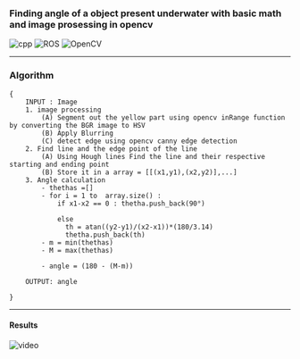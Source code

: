 ### Finding angle of a object present underwater with basic math and image prosessing in opencv
![cpp](https://img.shields.io/badge/Cpp-gcc%2017-blue)
![ROS](https://img.shields.io/badge/ROS-melodic-red)
![OpenCV](https://img.shields.io/badge/OpenCV-cpp-green)

-----------------

### Algorithm
```
{ 
    INPUT : Image 
    1. image processing 
        (A) Segment out the yellow part using opencv inRange function by converting the BGR image to HSV
        (B) Apply Blurring
        (C) detect edge using opencv canny edge detection
    2. Find line and the edge point of the line
        (A) Using Hough lines Find the line and their respective starting and ending point
        (B) Store it in a array = [[(x1,y1),(x2,y2)],...]
    3. Angle calculation
        - thethas =[]
        - for i = 1 to  array.size() :
            if x1-x2 == 0 : thetha.push_back(90°)
            
            else 
              th = atan((y2-y1)/(x2-x1))*(180/3.14)
              thetha.push_back(th)
        - m = min(thethas)
        - M = max(thethas)
        
        - angle = (180 - (M-m)) 
            
    OUTPUT: angle 

}
```
--------------------
  #### Results
![video](https://github.com/malayaj2000/Open-CV-series-/blob/main/UnderWater%20Angle%20Calculation/angle%20py%20.gif)
